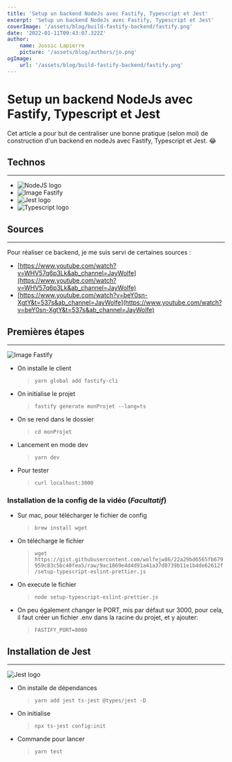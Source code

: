 ```yaml
---
title: 'Setup un backend NodeJs avec Fastify, Typescript et Jest'
excerpt: 'Setup un backend NodeJs avec Fastify, Typescript et Jest'
coverImage: '/assets/blog/build-fastify-backend/fastify.png'
date: '2022-01-11T09:43:07.322Z'
author:
    name: Jossic Lapierre
    picture: '/assets/blog/authors/jo.png'
ogImage:
    url: '/assets/blog/build-fastify-backend/fastify.png'
---
```


# Setup un backend NodeJs avec Fastify, Typescript et Jest

Cet article a pour but de centraliser une bonne pratique (selon moi) de construction d'un backend en nodeJs avec Fastify, Typescript et Jest. :joy:

## Technos

---

-   ![NodeJS logo](/assets/blog/build-fastify-backend/nodejs.png)
-   ![Image Fastify](/assets/blog/build-fastify-backend/fastify-logo.png)
-   ![Jest logo](/assets/blog/build-fastify-backend/jest.png)
-   ![Typescript logo](/assets/blog/build-fastify-backend/typescript.png)

## Sources

---

Pour réaliser ce backend, je me suis servi de certaines sources :

-   [https://www.youtube.com/watch?v=WHV57q6p3Lk&ab_channel=JayWolfe](https://www.youtube.com/watch?v=WHV57q6p3Lk&ab_channel=JayWolfe)
-   [https://www.youtube.com/watch?v=beY0sn-XgtY&t=537s&ab_channel=JayWolfe](https://www.youtube.com/watch?v=beY0sn-XgtY&t=537s&ab_channel=JayWolfe)

## Premières étapes

---

![Image Fastify](/assets/blog/build-fastify-backend/fastify-logo.png)

-   On installe le client
    > `yarn global add fastify-cli`
-   On initialise le projet
    > `fastify generate monProjet --lang=ts`
-   On se rend dans le dossier
    > `cd monProjet`
-   Lancement en mode dev
    > `yarn dev`
-   Pour tester
    > `curl localhost:3000`

### Installation de la config de la vidéo (_Facultatif_)

-   Sur mac, pour télécharger le fichier de config
    > `brew install wget`
-   On télécharge le fichier
    > `wget https://gist.githubusercontent.com/wolfejw86/22a29bd6565fb679959c83c5bc40fea5/raw/9ac1869e4d4d91a41a37d0739b11e1b4de62612f/setup-typescript-eslint-prettier.js`
-   On execute le fichier
    > `node setup-typescript-eslint-prettier.js`
-   On peu également changer le PORT, mis par défaut sur 3000, pour cela, il faut créer un fichier .env dans la racine du projet, et y ajouter:
    > `FASTIFY_PORT=8080`

## Installation de Jest

---

![Jest logo](/assets/blog/build-fastify-backend/jest.png)

-   On installe de dépendances
    > `yarn add jest ts-jest @types/jest -D`
-   On initialise
    > `npx ts-jest config:init`
-   Commande pour lancer
    > `yarn test`
